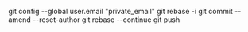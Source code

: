 git config --global user.email "private_email"
git rebase -i
git commit --amend --reset-author
git rebase --continue
git push
